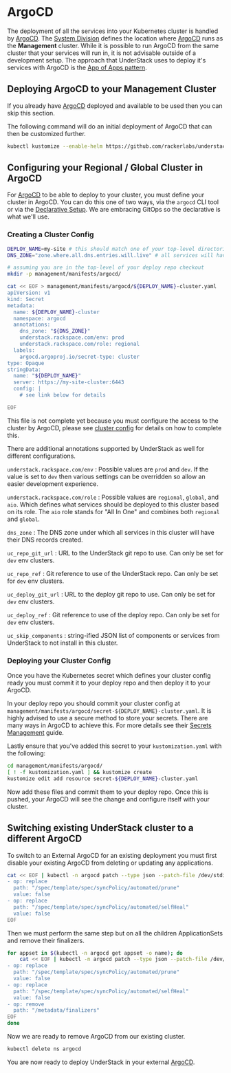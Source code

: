 # ArgoCD

The deployment of all the services into your Kubernetes cluster is handled
by [ArgoCD][argocd]. The [System Division](./welcome.md#system-division)
defines the location where [ArgoCD][argocd] runs as the __Management__ cluster.
While it is possible to run ArgoCD from the same cluster that your services
will run in, it is not advisable outside of a development setup. The
approach that UnderStack uses to deploy it's services with ArgoCD is the
[App of Apps pattern][argocd-app-of-apps].

## Deploying ArgoCD to your Management Cluster

If you already have [ArgoCD][argocd] deployed and available to be used then you
can skip this section.

The following command will do an initial deployment of ArgoCD that can
then be customized further.

```bash title="installing ArgoCD"
kubectl kustomize --enable-helm https://github.com/rackerlabs/understack/bootstrap/argocd/ | kubectl apply -f -
```

## Configuring your Regional / Global Cluster in ArgoCD

For [ArgoCD][argocd] to be able to deploy to your cluster, you must define your cluster in
ArgoCD. You can do this one of two ways, via the `argocd` CLI tool or via the
[Declarative Setup][argocd-decl-setup]. We are embracing GitOps so the declarative
is what we'll use.

### Creating a Cluster Config

```bash title="declaring a cluster config"
DEPLOY_NAME=my-site # this should match one of your top-level directories in your deploy repo
DNS_ZONE="zone.where.all.dns.entries.will.live" # all services will have DNS entries under here

# assuming you are in the top-level of your deploy repo checkout
mkdir -p management/manifests/argocd/

cat << EOF > management/manifests/argocd/${DEPLOY_NAME}-cluster.yaml
apiVersion: v1
kind: Secret
metadata:
  name: ${DEPLOY_NAME}-cluster
  namespace: argocd
  annotations:
    dns_zone: "${DNS_ZONE}"
    understack.rackspace.com/env: prod
    understack.rackspace.com/role: regional
  labels:
    argocd.argoproj.io/secret-type: cluster
type: Opaque
stringData:
  name: "${DEPLOY_NAME}"
  server: https://my-site-cluster:6443
  config: |
    # see link below for details

EOF
```

This file is not complete yet because you must configure the access to the
cluster by ArgoCD, please see [cluster config][argocd-decl-setup] for details
on how to complete this.

There are additional annotations supported by UnderStack as well for
different configurations.

`understack.rackspace.com/env`
: Possible values are `prod` and `dev`. If the value is set to `dev` then
  various settings can be overridden so allow an easier development experience.

`understack.rackspace.com/role`
: Possible values are `regional`, `global`, and `aio`. Which defines what
  services should be deployed to this cluster based on its role. The `aio`
  role stands for "All In One" and combines both `regional` and `global`.

`dns_zone`
: The DNS zone under which all services in this cluster will have their DNS
  records created.

`uc_repo_git_url`
: URL to the UnderStack git repo to use. Can only be set for `dev` env
  clusters.

`uc_repo_ref`
: Git reference to use of the UnderStack repo. Can only be set for `dev` env
  clusters.

`uc_deploy_git_url`
: URL to the deploy git repo to use. Can only be set for `dev` env
  clusters.

`uc_deploy_ref`
: Git reference to use of the deploy repo. Can only be set for `dev` env
  clusters.

`uc_skip_components`
: string-ified JSON list of components or services from UnderStack to not
  install in this cluster.

### Deploying your Cluster Config

Once you have the Kubernetes secret which defines your cluster config ready
you must commit it to your deploy repo and then deploy it to your ArgoCD.

In your deploy repo you should commit your cluster config at
`management/manifests/argocd/secret-${DEPLOY_NAME}-cluster.yaml`. It is
highly advised to use a secure method to store your secrets. There are many
ways in ArgoCD to achieve this. For more details see their
[Secrets Management][argocd-secrets-mgmt] guide.

Lastly ensure that you've added this secret to your `kustomization.yaml` with
the following:

```bash
cd management/manifests/argocd/
[ ! -f kustomization.yaml ] && kustomize create
kustomize edit add resource secret-${DEPLOY_NAME}-cluster.yaml
```

Now add these files and commit them to your deploy repo. Once this is pushed,
your ArgoCD will see the change and configure itself with your cluster.

## Switching existing UnderStack cluster to a different ArgoCD

To switch to an External ArgoCD for an existing deployment you must first
disable your existing ArgoCD from deleting or updating any applications.

```bash
cat << EOF | kubectl -n argocd patch --type json --patch-file /dev/stdin appset app-of-apps
- op: replace
  path: "/spec/template/spec/syncPolicy/automated/prune"
  value: false
- op: replace
  path: "/spec/template/spec/syncPolicy/automated/selfHeal"
  value: false
EOF
```

Then we must perform the same step but on all the children ApplicationSets
and remove their finalizers.

```bash
for appset in $(kubectl -n argocd get appset -o name); do
    cat << EOF | kubectl -n argocd patch --type json --patch-file /dev/stdin "${appset}"
- op: replace
  path: "/spec/template/spec/syncPolicy/automated/prune"
  value: false
- op: replace
  path: "/spec/template/spec/syncPolicy/automated/selfHeal"
  value: false
- op: remove
  path: "/metadata/finalizers"
EOF
done
```

Now we are ready to remove ArgoCD from our existing cluster.

```bash
kubectl delete ns argocd
```

You are now ready to deploy UnderStack in your external [ArgoCD][argocd].

[argocd]: <https://argo-cd.readthedocs.io/en/stable/>
[argocd-app-of-apps]: <https://argo-cd.readthedocs.io/en/stable/operator-manual/cluster-bootstrapping/>
[argocd-decl-setup]: <https://argo-cd.readthedocs.io/en/stable/operator-manual/declarative-setup/#clusters>
[argocd-secrets-mgmt]: <https://argo-cd.readthedocs.io/en/stable/operator-manual/secret-management/>

